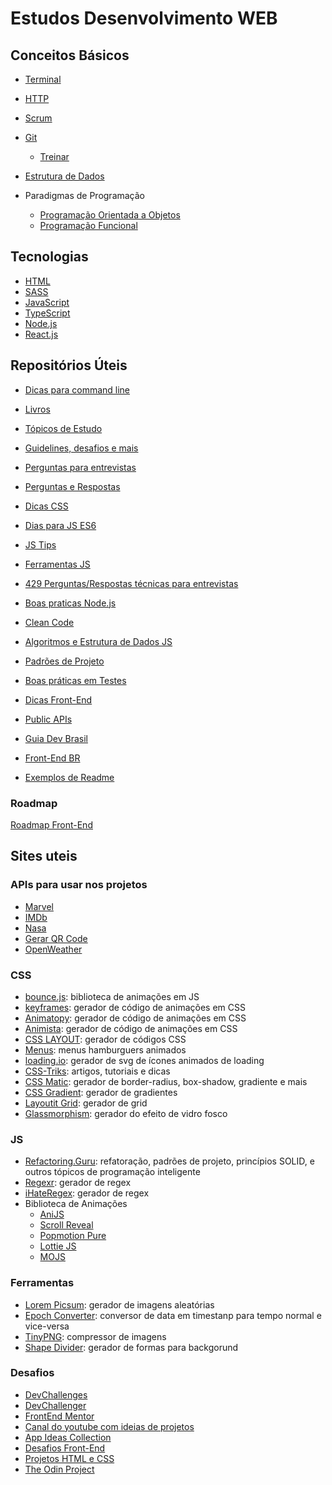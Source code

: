 # Estudos Desenvolvimento WEB

## Conceitos Básicos
- [Terminal](Conceitos/Terminal.md)

- [HTTP](Conceitos/http.md)

- [Scrum](Conceitos/scrum.md)

- [Git](Conceitos/git.md)
   - [Treinar](https://learngitbranching.js.org/?locale=pt_BR)

- [Estrutura de Dados](Conceitos/EstruturaDados.md)

- Paradigmas de Programação
   - [Programação Orientada a Objetos](Conceitos/poo.md)
   - [Programação Funcional](Conceitos/pf.md)

## Tecnologias
 - [HTML](HTML/README.md)
 - [SASS](SCSS/README.md)
 - [JavaScript](JavaScript/README.md)
 - [TypeScript](/TypeScript/README.md)
 - [Node.js](NodeJS/README.md)
 - [React.js](ReactJS/README.md)

## Repositórios Úteis
- [Dicas para command line](https://github.com/jlevy/the-art-of-command-line)

- [Livros](https://github.com/EbookFoundation/free-programming-books/blob/master/books/free-programming-books-pt_BR.md)
- [Tópicos de Estudo](https://github.com/jwasham/coding-interview-university/blob/main/translations/README-ptbr.md)
- [Guidelines, desafios e mais](https://github.com/juntossomosmais)
- [Perguntas para entrevistas](https://github.com/yangshun/tech-interview-handbook)
- [Perguntas e Respostas](https://github.com/lydiahallie/javascript-questions/blob/master/pt-BR/README_pt_BR.md)

- [Dicas CSS](https://github.com/AllThingsSmitty/css-protips)
- [Dias para JS ES6](https://github.com/metagrover/ES6-for-humans)
- [JS Tips](https://github.com/loverajoel/jstips)
- [Ferramentas JS](https://github.com/verekia/js-stack-from-scratch)
- [429 Perguntas/Respostas técnicas para entrevistas](https://github.com/sudheerj/javascript-interview-questions)
- [Boas praticas Node.js](https://github.com/goldbergyoni/nodebestpractices)
- [Clean Code](https://github.com/ryanmcdermott/clean-code-javascript)
- [Algoritmos e Estrutura de Dados JS](https://github.com/trekhleb/javascript-algorithms)
- [Padrões de Projeto](https://github.com/elsewhencode/project-guidelines)
- [Boas práticas em Testes](https://github.com/goldbergyoni/javascript-testing-best-practices)
- [Dicas Front-End](https://github.com/thedaviddias/Front-End-Checklist)
- [Public APIs](https://github.com/public-apis/public-apis)

- [Guia Dev Brasil](https://github.com/arthurspk/guiadevbrasil)
- [Front-End BR](https://github.com/frontendbr)

- [Exemplos de Readme](https://github.com/iuricode/readme-template)

### Roadmap
[Roadmap Front-End](https://14habits.com/static/img/roadmap-frontend.png)

## Sites uteis
### APIs para usar nos projetos
- [Marvel](https://developer.marvel.com)
- [IMDb](https://developer.imdb.com)
- [Nasa](https://api.nasa.gov)
- [Gerar QR Code](https://goqr.me/api/)
- [OpenWeather](https://openweathermap.org/api)

### CSS
- [bounce.js](bouncejs.com): biblioteca de animações em JS
- [keyframes](keyframes.app/animate): gerador de código de animações em CSS
- [Animatopy](sarthology.github.io/Animatopy): gerador de código de animações em CSS
- [Animista](animista.net): gerador de código de animações em CSS
- [CSS LAYOUT](https://csslayout.io/): gerador de códigos CSS
- [Menus](https://march08.github.io/animated-burgers/): menus hamburguers animados
- [loading.io](loading.io): gerador de svg de ícones animados de loading
- [CSS-Triks](https://css-tricks.com/): artigos, tutoriais e dicas
- [CSS Matic](https://www.cssmatic.com/): gerador de border-radius, box-shadow, gradiente e mais
- [CSS Gradient](cssgradient.io): gerador de gradientes
- [Layoutit Grid](grid.layoutit.com): gerador de grid
- [Glassmorphism](glassmorphism.com): gerador do efeito de vidro fosco

### JS
- [Refactoring.Guru](https://refactoring.guru/pt-br): refatoração, padrões de projeto, princípios SOLID, e outros tópicos de programação inteligente
- [Regexr](regexr.com): gerador de regex
- [iHateRegex](ihateregex.io): gerador de regex
- Biblioteca de Animações
  - [AniJS](anijs.github.io)
  - [Scroll Reveal](scrollrevealjs.org)
  - [Popmotion Pure](popmotion.io/pure)
  - [Lottie JS](airbnb.io/lottie)
  - [MOJS](mojs.github.io)

### Ferramentas
- [Lorem Picsum](picsum.photos): gerador de imagens aleatórias
- [Epoch Converter](www.epochconverter.com): conversor de data em timestanp para tempo normal e vice-versa
- [TinyPNG](tinypng.com): compressor de imagens
- [Shape Divider](https://www.shapedivider.app/): gerador de formas para backgorund

### Desafios
- [DevChallenges](https://devchallenges.io/)
- [DevChallenger](https://www.devchallenge.com.br/)
- [FrontEnd Mentor](https://www.frontendmentor.io/)
- [Canal do youtube com ideias de projetos](https://github.com/bedimcode/)
- [App Ideas Collection](https://github.com/florinpop17/app-ideas)
- [Desafios Front-End](https://github.com/felipefialho/frontend-challenges)
- [Projetos HTML e CSS](https://github.com/rafaballerini/10ProjetosHTMLeCSS)
- [The Odin Project](https://www.theodinproject.com/)
